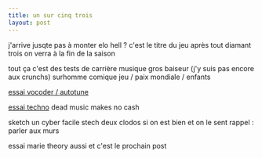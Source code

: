 ```yaml
---
title: un sur cinq trois
layout: post
---
```


j'arrive jusqte pas à monter
elo hell ?
c'est le titre du jeu après tout
diamant trois on verra à la fin de la saison

tout ça c'est des tests de carrière
musique
gros baiseur (j'y suis pas encore aux crunchs)
surhomme
comique
jeu / paix mondiale / enfants

[essai vocoder / autotune](/wav/faztah.wav)

[essai techno](/wav/wp.wav)
dead music makes no cash

sketch un cyber facile
stech deux clodos si on est bien et on le sent
rappel : parler aux murs

essai marie theory aussi et c'est le prochain post

